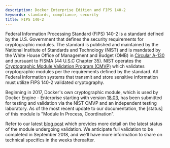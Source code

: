 ```yaml
---
description: Docker Enterprise Edition and FIPS 140-2
keywords: standards, compliance, security
title: FIPS 140-2
---
```


Federal Information Processing Standard (FIPS) 140-2 is a standard defined by the U.S. Government that defines the security requirements for cryptographic modules. The standard is published and maintained by the National Institute of Standards and Technology (NIST) and is mandated by the White House Office of Management and Budget (OMB) in [Circular A-130](https://www.whitehouse.gov/sites/whitehouse.gov/files/omb/circulars/A130/a130revised.pdf) and pursuant to FISMA (44 U.S.C Chapter 35). NIST operates the [Cryptographic Module Validation Program (CMVP)](https://csrc.nist.gov/Projects/Cryptographic-Module-Validation-Program) which validates cryptographic modules per the requirements defined by the standard. All Federal information systems that transmit and store sensitive information must utilize FIPS 140-2 validated cryptography.

Beginning in 2017, Docker's own cryptographic module, which is used by Docker Engine - Enterprise starting with version [18.03](https://docs.docker.com/ee/engine/release-notes/#runtime-1), has been submitted for testing and validation via the NIST CMVP and an independent testing laboratory. As of the most recent update to our documentation, the [status] of this module is "Module In Process, Coordination".

Refer to our latest [blog post](https://blog.docker.com/2018/08/update-docker-fips-140-2-compliance-initiative/) which provides more detail on the latest status of the module undergoing validation. We anticipate full validation to be completed in September 2018, and we'll have more information to share on technical specifics in the weeks thereafter.